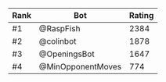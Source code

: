 Rank|Bot|Rating
---|---|---
#1|@RaspFish|2384
#2|@colinbot|1878
#3|@OpeningsBot|1647
#4|@MinOpponentMoves|774
